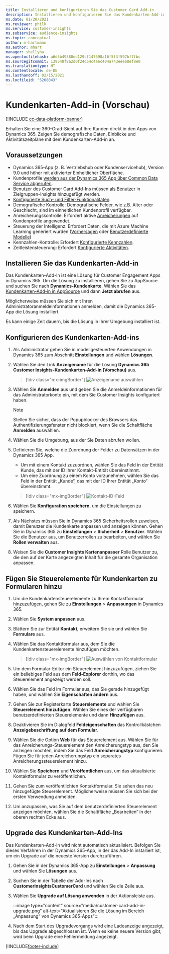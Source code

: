 ```yaml
---
title: Installieren und konfigurieren Sie das Customer Card Add-in
description: Installieren und konfigurieren Sie das Kundenkarten-Add-in für Dynamics 365 Customer Insights.
ms.date: 01/20/2021
ms.reviewer: philk
ms.service: customer-insights
ms.subservice: audience-insights
ms.topic: conceptual
author: m-hartmann
ms.author: mhart
manager: shellyha
ms.openlocfilehash: a6d5b49380ed129cf147698a16f5f3f597bf7fbc
ms.sourcegitcommit: 139548f8a2d0f24d54c4a6c404a743eeeb8ef8e0
ms.translationtype: HT
ms.contentlocale: de-DE
ms.lasthandoff: 02/15/2021
ms.locfileid: "5268043"
---
```

# <a name="customer-card-add-in-preview"></a>Kundenkarten-Add-in (Vorschau)

[!INCLUDE [cc-data-platform-banner](../includes/cc-data-platform-banner.md)]

Erhalten Sie eine 360-Grad-Sicht auf Ihre Kunden direkt in den Apps von Dynamics 365. Zeigen Sie demografische Daten, Einblicke und Aktivitätszeitpläne mit dem Kundenkarten-Add-in an.

## <a name="prerequisites"></a>Voraussetzungen

- Dynamics 365-App (z. B. Vertriebshub oder Kundenservicehub), Version 9.0 und höher mit aktivierter Einheitlicher Oberfläche.
- Kundenprofile [werden aus der Dynamics 365 App über Common Data Service abgerufen](connect-power-query.md).
- Benutzer des Customer Card Add-Ins müssen [als Benutzer](permissions.md) in Zielgruppen-Insights hinzugefügt werden.
- [Konfigurierte Such- und Filter-Funktionalitäten](search-filter-index.md).
- Demografische Kontrolle: Demografische Felder, wie z.B. Alter oder Geschlecht, sind im einheitlichen Kundenprofil verfügbar.
- Anreicherungskontrolle: Erfordert aktive [Anreicherungen](enrichment-hub.md) auf Kundenprofile angewendet.
- Steuerung der Intelligenz: Erfordert Daten, die mit Azure Machine Learning generiert wurden ([Vorhersagen](predictions.md) oder [Benutzerdefinierte Modelle](custom-models.md))
- Kennzahlen-Kontrolle: Erfordert [Konfigurierte Kennzahlen](measures.md).
- Zeitleistensteuerung: Erfordert [Konfigurierte Aktivitäten](activities.md).

## <a name="install-the-customer-card-add-in"></a>Installieren Sie das Kundenkarten-Add-in

Das Kundenkarten-Add-In ist eine Lösung für Customer Engagement Apps in Dynamics 365. Um die Lösung zu installieren, gehen Sie zu AppSource und suchen Sie nach **Dynamics-Kundenkarte**. Wählen Sie das [Kundenkarten-Add-in in AppSource](https://appsource.microsoft.com/product/dynamics-365/mscrm.dynamics_365_customer_insights_customer_card_addin?tab=Overview) und dann **Jetzt abrufen** aus.

Möglicherweise müssen Sie sich mit Ihren Administratoranmeldeinformationen anmelden, damit die Dynamics 365-App die Lösung installiert.

Es kann einige Zeit dauern, bis die Lösung in Ihrer Umgebung installiert ist.

## <a name="configure-the-customer-card-add-in"></a>Konfigurieren des Kundenkarten-Add-ins

1. Als Administrator gehen Sie in modellgesteuerten Anwendungen in Dynamics 365 zum Abschnitt **Einstellungen** und wählen **Lösungen**.

1. Wählen Sie den Link **Anzeigename** für die Lösung **Dynamics 365 Customer Insights-Kundenkarten-Add-in (Vorschau)** aus.

   > [!div class="mx-imgBorder"]
   > ![Anzeigename auswählen](media/select-display-name.png "Anzeigename auswählen")

1. Wählen Sie **Anmelden** aus und geben Sie die Anmeldeinformationen für das Administratorkonto ein, mit dem Sie Customer Insights konfiguriert haben.

   > [!NOTE]
   > Stellen Sie sicher, dass der Popupblocker des Browsers das Authentifizierungsfenster nicht blockiert, wenn Sie die Schaltfläche **Anmelden** auswählen.

1. Wählen Sie die Umgebung, aus der Sie Daten abrufen wollen.

1. Definieren Sie, welche die Zuordnung der Felder zu Datensätzen in der Dynamics 365 App.
   - Um mit einem Kontakt zuzuordnen, wählen Sie das Feld in der Entität Kunde, das mit der ID Ihrer Kontakt-Entität übereinstimmt.
   - Um eine Zuordnung zu einem Konto vorzunehmen, wählen Sie das Feld in der Entität „Kunde“, das mit der ID Ihrer Entität „Konto“ übereinstimmt.

   > [!div class="mx-imgBorder"]
   > ![Kontakt-ID-Feld](media/contact-id-field.png "Kontakt-ID-Feld")

1. Wählen Sie **Konfiguration speichern**, um die Einstellungen zu speichern.

1. Als Nächstes müssen Sie in Dynamics 365 Sicherheitsrollen zuweisen, damit Benutzer die Kundenkarte anpassen und anzeigen können. Gehen Sie in Dynamics 365 zu **Einstellungen** > **Sicherheit** > **Benutzer**. Wählen Sie die Benutzer aus, um Benutzerrollen zu bearbeiten, und wählen Sie **Rollen verwalten** aus.

1. Weisen Sie die **Customer Insights Kartenanpasser** Rolle Benutzer zu, die den auf der Karte angezeigten Inhalt für die gesamte Organisation anpassen.

## <a name="add-customer-card-controls-to-forms"></a>Fügen Sie Steuerelemente für Kundenkarten zu Formularen hinzu
  
1. Um die Kundenkartensteuerelemente zu Ihrem Kontaktformular hinzuzufügen, gehen Sie zu **Einstellungen** > **Anpassungen** in Dynamics 365.

1. Wählen Sie **System anpassen** aus.

1. Blättern Sie zur Entität **Kontakt**, erweitern Sie sie und wählen Sie **Formulare** aus.

1. Wählen Sie das Kontaktformular aus, dem Sie die Kundenkartensteuerelemente hinzufügen möchten.

    > [!div class="mx-imgBorder"]
    > ![Auswählen von Kontaktformular](media/contact-active-forms.png "Wählen Sie Kontaktformular")

1. Um dem Formular-Editor ein Steuerelement hinzuzufügen, ziehen Sie ein beliebiges Feld aus dem **Feld-Explorer** dorthin, wo das Steuerelement angezeigt werden soll.

1. Wählen Sie das Feld im Formular aus, das Sie gerade hinzugefügt haben, und wählen Sie **Eigenschaften ändern** aus.

1. Gehen Sie zur Registerkarte **Steuerelemente** und wählen Sie **Steuerelement hinzufügen**. Wählen Sie eines der verfügbaren benutzerdefinierten Steuerelemente und dann **Hinzufügen** aus.

1. Deaktivieren Sie im Dialogfeld **Feldeigenschaften** das Kontrollkästchen **Anzeigebeschriftung auf dem Formular**.

1. Wählen Sie die Option **Web** für das Steuerelement aus. Wählen Sie für das Anreicherungs-Steuerelement den Anreicherungstyp aus, den Sie anzeigen möchten, indem Sie das Feld **Anreicherungstyp** konfigurieren. Fügen Sie für jeden Anreicherungstyp ein separates Anreicherungssteuerelement hinzu.

1. Wählen Sie **Speichern** und **Veröffentlichen** aus, um das aktualisierte Kontaktformular zu veröffentlichen.

1. Gehen Sie zum veröffentlichten Kontaktformular. Sie sehen das neu hinzugefügte Steuerelement. Möglicherweise müssen Sie sich bei der ersten Verwendung anmelden.

1. Um anzupassen, was Sie auf dem benutzerdefinierten Steuerelement anzeigen möchten, wählen Sie die Schaltfläche „Bearbeiten“ in der oberen rechten Ecke aus.

## <a name="upgrade-customer-card-add-in"></a>Upgrade des Kundenkarten-Add-Ins
Das Kundenkarten-Add-In wird nicht automatisch aktualisiert. Befolgen Sie dieses Verfahren in der Dynamics 365-App, in der das Add-In installiert ist, um ein Upgrade auf die neueste Version durchzuführen.

1. Gehen Sie in der Dynamics 365-App zu **Einstellungen** > **Anpassung** und wählen Sie **Lösungen** aus.

1. Suchen Sie in der Tabelle der Add-Ins nach **CustomerInsightsCustomerCard** und wählen Sie die Zeile aus.

1. Wählen Sie **Upgrade auf Lösung anwenden** in der Aktionsleiste aus.

   :::image type="content" source="media/customer-card-add-in-upgrade.png" alt-text="Aktualisieren Sie die Lösung im Bereich „Anpassung“ von Dynamics 365-Apps":::

1. Nach dem Start des Upgradevorgangs wird eine Ladeanzeige angezeigt, bis das Upgrade abgeschlossen ist. Wenn es keine neuere Version gibt, wird beim Upgrade eine Fehlermeldung angezeigt.


[!INCLUDE[footer-include](../includes/footer-banner.md)]